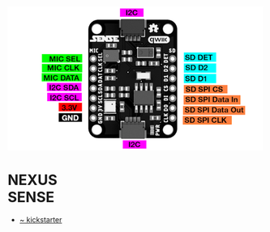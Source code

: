 <img src="nexus-sense-pins.png"/>

&#xa;    <h1>&#xa;      NEXUS<br>SENSE&#xa;    </h1>&#xa;  
<ul><li><a href="https://www.kickstarter.com/projects/nexuselectronics/sense-an-open-source-environment-monitor" target="_blank"><span class=l>~</span>&nbsp;kickstarter
</a>

</li>

</ul>
